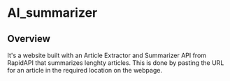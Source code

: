 # AI_summarizer

## Overview

It's a website built with an Article Extractor and Summarizer API from RapidAPI that summarizes lenghty articles. This is done by pasting the URL for an article in the required location on the webpage.
